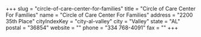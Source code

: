 +++
slug = "circle-of-care-center-for-families"
title = "Circle of Care Center For Families"
name = "Circle of Care Center For Families"
address = "2200 35th Place"
cityIndexKey = "city-al-valley"
city = "Valley"
state = "AL"
postal = "36854"
website = ""
phone = "334 768-4091"
fax = ""
+++

